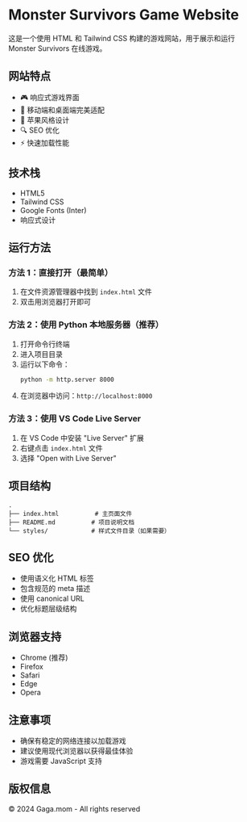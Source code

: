 # Monster Survivors Game Website

这是一个使用 HTML 和 Tailwind CSS 构建的游戏网站，用于展示和运行 Monster Survivors 在线游戏。

## 网站特点

- 🎮 响应式游戏界面
- 📱 移动端和桌面端完美适配
- 🎨 苹果风格设计
- 🔍 SEO 优化
- ⚡ 快速加载性能

## 技术栈

- HTML5
- Tailwind CSS
- Google Fonts (Inter)
- 响应式设计

## 运行方法

### 方法 1：直接打开（最简单）

1. 在文件资源管理器中找到 `index.html` 文件
2. 双击用浏览器打开即可

### 方法 2：使用 Python 本地服务器（推荐）

1. 打开命令行终端
2. 进入项目目录
3. 运行以下命令：
   ```bash
   python -m http.server 8000
   ```
4. 在浏览器中访问：`http://localhost:8000`

### 方法 3：使用 VS Code Live Server

1. 在 VS Code 中安装 "Live Server" 扩展
2. 右键点击 `index.html` 文件
3. 选择 "Open with Live Server"

## 项目结构

```
.
├── index.html          # 主页面文件
├── README.md          # 项目说明文档
└── styles/            # 样式文件目录（如果需要）
```

## SEO 优化

- 使用语义化 HTML 标签
- 包含规范的 meta 描述
- 使用 canonical URL
- 优化标题层级结构

## 浏览器支持

- Chrome (推荐)
- Firefox
- Safari
- Edge
- Opera

## 注意事项

- 确保有稳定的网络连接以加载游戏
- 建议使用现代浏览器以获得最佳体验
- 游戏需要 JavaScript 支持

## 版权信息

© 2024 Gaga.mom - All rights reserved
